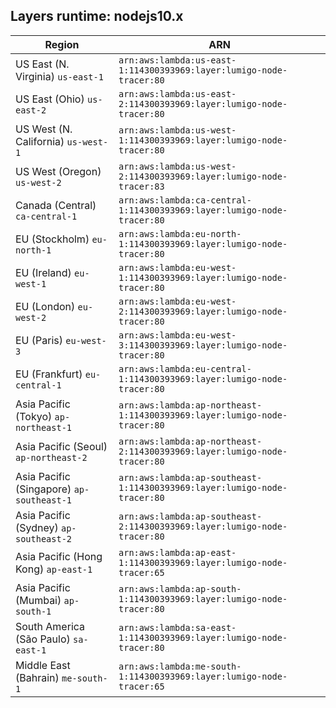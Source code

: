 Layers runtime: nodejs10.x
----
| Region | ARN |
| --- | --- |
|US East (N. Virginia)  `us-east-1`|`arn:aws:lambda:us-east-1:114300393969:layer:lumigo-node-tracer:80`|
|US East (Ohio)  `us-east-2`|`arn:aws:lambda:us-east-2:114300393969:layer:lumigo-node-tracer:80`|
|US West (N. California)  `us-west-1`|`arn:aws:lambda:us-west-1:114300393969:layer:lumigo-node-tracer:80`|
|US West (Oregon)  `us-west-2`|`arn:aws:lambda:us-west-2:114300393969:layer:lumigo-node-tracer:83`|
|Canada (Central)  `ca-central-1`|`arn:aws:lambda:ca-central-1:114300393969:layer:lumigo-node-tracer:80`|
|EU (Stockholm)  `eu-north-1`|`arn:aws:lambda:eu-north-1:114300393969:layer:lumigo-node-tracer:80`|
|EU (Ireland)  `eu-west-1`|`arn:aws:lambda:eu-west-1:114300393969:layer:lumigo-node-tracer:80`|
|EU (London)  `eu-west-2`|`arn:aws:lambda:eu-west-2:114300393969:layer:lumigo-node-tracer:80`|
|EU (Paris)  `eu-west-3`|`arn:aws:lambda:eu-west-3:114300393969:layer:lumigo-node-tracer:80`|
|EU (Frankfurt)  `eu-central-1`|`arn:aws:lambda:eu-central-1:114300393969:layer:lumigo-node-tracer:80`|
|Asia Pacific (Tokyo)  `ap-northeast-1`|`arn:aws:lambda:ap-northeast-1:114300393969:layer:lumigo-node-tracer:80`|
|Asia Pacific (Seoul)  `ap-northeast-2`|`arn:aws:lambda:ap-northeast-2:114300393969:layer:lumigo-node-tracer:80`|
|Asia Pacific (Singapore)  `ap-southeast-1`|`arn:aws:lambda:ap-southeast-1:114300393969:layer:lumigo-node-tracer:80`|
|Asia Pacific (Sydney)  `ap-southeast-2`|`arn:aws:lambda:ap-southeast-2:114300393969:layer:lumigo-node-tracer:80`|
|Asia Pacific (Hong Kong)  `ap-east-1`|`arn:aws:lambda:ap-east-1:114300393969:layer:lumigo-node-tracer:65`|
|Asia Pacific (Mumbai)  `ap-south-1`|`arn:aws:lambda:ap-south-1:114300393969:layer:lumigo-node-tracer:80`|
|South America (São Paulo)  `sa-east-1`|`arn:aws:lambda:sa-east-1:114300393969:layer:lumigo-node-tracer:80`|
|Middle East (Bahrain)  `me-south-1`|`arn:aws:lambda:me-south-1:114300393969:layer:lumigo-node-tracer:65`|
